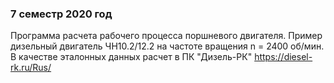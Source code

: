 ### 7 семестр 2020 год


Программа расчета рабочего процесса поршневого двигателя. Пример дизельный двигатель ЧН10.2/12.2 на частоте вращения n = 2400 об/мин. В качестве эталонных данных расчет в ПК "Дизель-РК" https://diesel-rk.ru/Rus/
